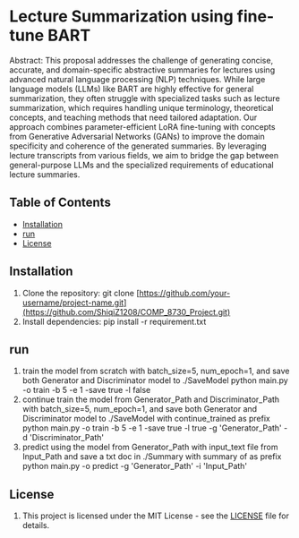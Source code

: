 # Lecture Summarization using fine-tune BART
Abstract:
This proposal addresses the challenge of generating concise, accurate, and domain-specific abstractive summaries for lectures using advanced natural language processing (NLP) techniques. While large language models (LLMs) like BART are highly effective for general summarization, they often struggle with specialized tasks such as lecture summarization, which requires handling unique terminology, theoretical concepts, and teaching methods that need tailored adaptation. Our approach combines parameter-efficient LoRA fine-tuning with concepts from Generative Adversarial Networks (GANs) to improve the domain specificity and coherence of the generated summaries. By leveraging lecture transcripts from various fields, we aim to bridge the gap between general-purpose LLMs and the specialized requirements of educational lecture summaries.
## Table of Contents
- [Installation](#installation)
- [run](#run)
- [License](#license)

## Installation
1. Clone the repository:
  git clone [https://github.com/your-username/project-name.git](https://github.com/ShiqiZ1208/COMP_8730_Project.git)
2. Install dependencies:
   pip install -r requirement.txt
   
## run
1. train the model from scratch with batch_size=5, num_epoch=1, and save both Generator and Discriminator model to ./SaveModel
  python main.py -o train -b 5 -e 1 -save true -l false
2. continue train the model from Generator_Path and Discriminator_Path with batch_size=5, num_epoch=1, and save both Generator and Discriminator model to ./SaveModel with continue_trained as prefix
  python main.py -o train -b 5 -e 1 -save true -l true -g 'Generator_Path' -d 'Discriminator_Path'
3. predict using the model from Generator_Path with input_text file from Input_Path and save a txt doc in ./Summary with summary of as prefix
  python main.py -o predict -g 'Generator_Path' -i 'Input_Path'

## License
1. This project is licensed under the MIT License - see the [LICENSE](LICENSE) file for details.

